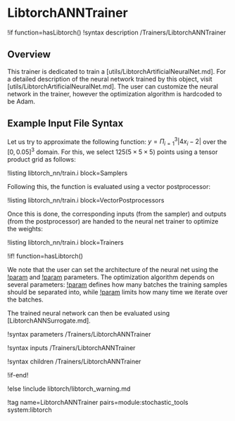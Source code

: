 # LibtorchANNTrainer

!if function=hasLibtorch()
!syntax description /Trainers/LibtorchANNTrainer

## Overview

This trainer is dedicated to train a [utils/LibtorchArtificialNeuralNet.md]. For
a detailed description of the neural network trained by this object, visit
[utils/LibtorchArtificialNeuralNet.md]. The user can customize the neural network in the
trainer, however the optimization algorithm is hardcoded to be Adam.

## Example Input File Syntax

Let us try to approximate the following function: $y = \Pi_{i=1}^3|4x_i-2|$ over
the $[0,0.05]^3$ domain. For this, we select $125 (5 \times 5 \times 5)$ points using a tensor product grid
as follows:

!listing libtorch_nn/train.i block=Samplers

Following this, the function is evaluated using a vector postprocessor:

!listing libtorch_nn/train.i block=VectorPostprocessors

Once this is done, the corresponding inputs (from the sampler) and outputs
(from the postprocessor) are handed to the neural net trainer to optimize
the weights:

!listing libtorch_nn/train.i block=Trainers

!if! function=hasLibtorch()

We note that the user can set the architecture of the neural net using the
[!param](/Trainers/LibtorchANNTrainer/num_neurons_per_layer) and
[!param](/Trainers/LibtorchANNTrainer/activation_function) parameters.
The optimization algorithm depends on several parameters:
[!param](/Trainers/LibtorchANNTrainer/num_batches) defines how many batches the
training samples should be separated into, while [!param](/Trainers/LibtorchANNTrainer/num_epochs)
limits how many time we iterate over the batches.

The trained neural network can then be evaluated using [LibtorchANNSurrogate.md].

!syntax parameters /Trainers/LibtorchANNTrainer

!syntax inputs /Trainers/LibtorchANNTrainer

!syntax children /Trainers/LibtorchANNTrainer

!if-end!

!else
!include libtorch/libtorch_warning.md

!tag name=LibtorchANNTrainer pairs=module:stochastic_tools system:libtorch
